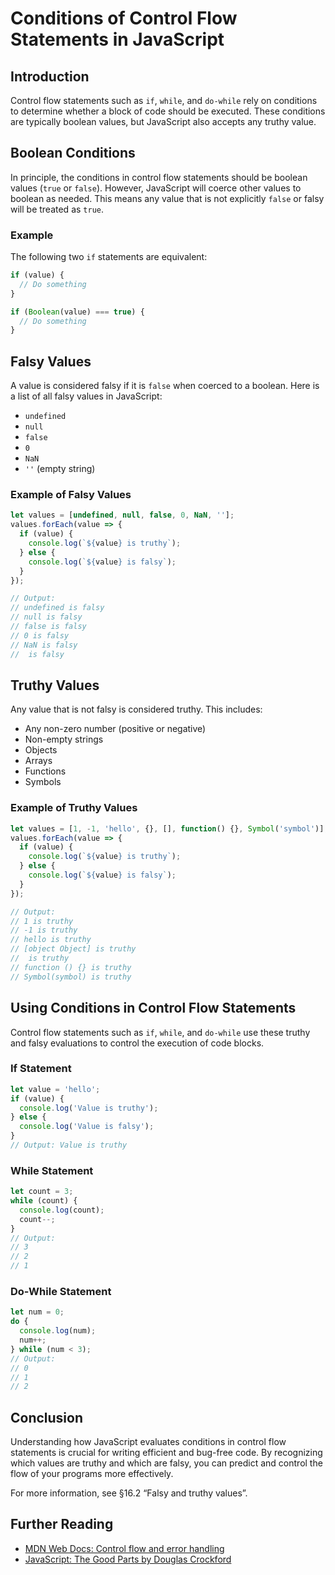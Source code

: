 # Conditions of Control Flow Statements in JavaScript

## Introduction

Control flow statements such as `if`, `while`, and `do-while` rely on conditions to determine whether a block of code should be executed. These conditions are typically boolean values, but JavaScript also accepts any truthy value.

## Boolean Conditions

In principle, the conditions in control flow statements should be boolean values (`true` or `false`). However, JavaScript will coerce other values to boolean as needed. This means any value that is not explicitly `false` or falsy will be treated as `true`.

### Example

The following two `if` statements are equivalent:
```javascript
if (value) {
  // Do something
}

if (Boolean(value) === true) {
  // Do something
}
```

## Falsy Values

A value is considered falsy if it is `false` when coerced to a boolean. Here is a list of all falsy values in JavaScript:
- `undefined`
- `null`
- `false`
- `0`
- `NaN`
- `''` (empty string)

### Example of Falsy Values

```javascript
let values = [undefined, null, false, 0, NaN, ''];
values.forEach(value => {
  if (value) {
    console.log(`${value} is truthy`);
  } else {
    console.log(`${value} is falsy`);
  }
});

// Output:
// undefined is falsy
// null is falsy
// false is falsy
// 0 is falsy
// NaN is falsy
//  is falsy
```

## Truthy Values

Any value that is not falsy is considered truthy. This includes:
- Any non-zero number (positive or negative)
- Non-empty strings
- Objects
- Arrays
- Functions
- Symbols

### Example of Truthy Values

```javascript
let values = [1, -1, 'hello', {}, [], function() {}, Symbol('symbol')];
values.forEach(value => {
  if (value) {
    console.log(`${value} is truthy`);
  } else {
    console.log(`${value} is falsy`);
  }
});

// Output:
// 1 is truthy
// -1 is truthy
// hello is truthy
// [object Object] is truthy
//  is truthy
// function () {} is truthy
// Symbol(symbol) is truthy
```

## Using Conditions in Control Flow Statements

Control flow statements such as `if`, `while`, and `do-while` use these truthy and falsy evaluations to control the execution of code blocks.

### If Statement

```javascript
let value = 'hello';
if (value) {
  console.log('Value is truthy');
} else {
  console.log('Value is falsy');
}
// Output: Value is truthy
```

### While Statement

```javascript
let count = 3;
while (count) {
  console.log(count);
  count--;
}
// Output:
// 3
// 2
// 1
```

### Do-While Statement

```javascript
let num = 0;
do {
  console.log(num);
  num++;
} while (num < 3);
// Output:
// 0
// 1
// 2
```

## Conclusion

Understanding how JavaScript evaluates conditions in control flow statements is crucial for writing efficient and bug-free code. By recognizing which values are truthy and which are falsy, you can predict and control the flow of your programs more effectively.

For more information, see §16.2 “Falsy and truthy values”.

## Further Reading

- [MDN Web Docs: Control flow and error handling](https://developer.mozilla.org/en-US/docs/Web/JavaScript/Guide/Control_flow_and_error_handling)
- [JavaScript: The Good Parts by Douglas Crockford](https://www.oreilly.com/library/view/javascript-the-good/9780596517748/)


